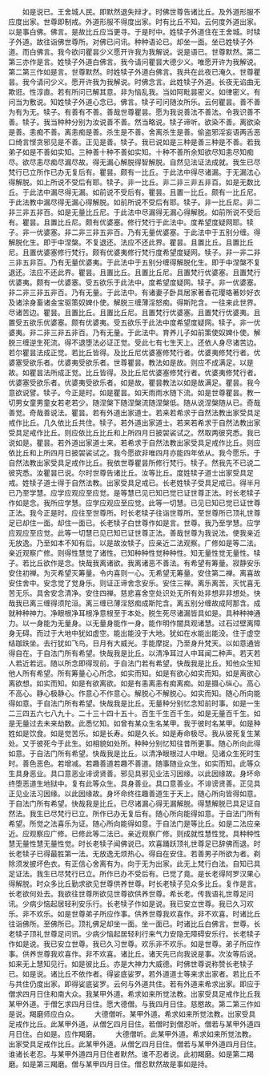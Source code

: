 <!-- { "loadSidebar": true } -->
　　如是说已。王舍城人民。即默然退失辩才。时佛世尊告诸比丘。及外道形服不应度出家。世尊即制戒。外道形服不得度出家。时有比丘不知。云何度外道出家。以是事白佛。佛言。是故比丘应当更寻。于是时中。姓犊子外道住在王舍城。时犊子外道。故往诣佛世尊所。对佛已问讯。种种语论已。却坐一面。坐已姓犊子外道。而白佛言。我今欲问瞿昙少义愿开许我为我解说。说是语已。世尊默然。第二第三亦作是言。姓犊子外道白佛言。我今请问瞿昙大德少义。唯愿开许为我解说。第二第三作如是言。世尊默然。时姓犊子外道白佛言。我共在此夜已淹久。世尊瞿昙。我今请问少义。愿开许我为我解说。时佛念言。此姓犊子外道。长夜无谄曲无欺诳。性淳直。若有所问已解其意。非为恼乱我。当如阿毗昙密义。如律密义。有问当为敷说。知姓犊子外道心念已。佛言。犊子可问随汝所乐。云何瞿昙。善不善为有为无。犊子。有善有不善。善哉世尊瞿昙。愿为我说善法不善法。令我识善不善。犊子。我当种种分别为汝说善不善。然当略说。犊子谛听。欲染不善。离欲染是善。恚痴不善。离恚痴是善。杀生是不善。舍离杀生是善。偷盗邪淫妄语两舌恶口绮言悭贪邪见是不善。正见是善。犊子。我已说如是三种是善三种是不善。若我弟子如是不善如实知。三种善十种不善如实知。十种不善所余知欲尽知恚尽知痴尽。欲尽恚尽痴尽漏尽故。得无漏心解脱得智解脱。自然见法证法成就。我生已尽梵行已立所作已办无复后有。瞿昙。颇有一比丘。于此法中得尽诸漏。于无漏法心得解脱。如上所说不受后有耶。犊子。非一比丘。非二非三非五非百。如是无数比丘。于此法中漏尽得无漏。如前说不受后有。瞿昙。且置一比丘。颇有一比丘尼。于此法教中漏尽得无漏心得解脱。如前所说不受后有耶。犊子。非一比丘尼。非二非三非五非百。如是无量比丘尼。于此法中尽漏得无漏心得解脱。如前所说不受后有。瞿昙。且置比丘尼。颇有优婆塞。修行梵行于此法中。度希望度疑网耶。犊子。非一优婆塞。非二非三非五非百。乃有无量优婆塞。于此法中于五别分缠。得解脱化生。即于中涅槃。不复退还。法应不还此界。瞿昙。且置比丘。且置比丘尼。且置优婆塞修行梵行。颇有优婆夷修行梵行度希望度疑网。犊子。非一非二非三非五非百。乃有无量优婆夷。于此法中于五别分缠得解脱化生。即于中涅槃不复退还。法应不还此界。瞿昙。且置比丘。且置比丘尼。且置梵行优婆塞。且置梵行优婆夷。颇有一优婆塞。受五欲乐于此法中。度希望度疑网。犊子。非一优婆塞。非二非三非五非百。乃有无量。于此法中。有诸妻子卧具居家著香花璎珞著妙好衣及诸涂身畜诸金宝驱策奴婢仆使。解脱三缠薄淫怒痴。得斯陀含。一往来此世界。尽诸苦边。瞿昙。且置比丘。且置比丘尼。且置梵行优婆塞。且置梵行优婆夷。且置受五欲乐优婆塞。颇有优婆夷。受五欲乐于此法中度希望度疑网。犊子。非一优婆夷。非二非三非五非百。乃有无量。于此法中。育养儿子如前策使奴婢仆使。解脱三缠逆生死流。得不退堕法必证正觉。受此七有七生天上。还依人身尽诸苦边。若尔瞿昙法成正觉。若比丘皆得。及比丘尼优婆塞修梵行者。优婆夷修梵行者。优婆塞受欲乐者。优婆夷受欲乐者。世尊瞿昙。教法如是故。则应不成满足。以是故。如瞿昙法所成正觉。比丘皆得。及比丘尼优婆塞修梵行者。优婆夷修梵行者。优婆塞受欲乐者。优婆夷受欲乐者。如是故。瞿昙教法以如是故满足。瞿昙。我今意欲说譬。犊子。今正是时。如是瞿昙。如天雨雨水随下流。如是世尊瞿昙。教一切男女童男童女若老若少。随涅槃下随涅槃流随涅槃低。随从说涅槃随从已。奇哉善觉。奇哉善说法。瞿昙。若有外道出家道士。若来若希求于自然法教出家受具足戒作比丘。几久依比丘共住。犊子。若外道出家道士。若来若希求于自然法教出家受具足戒作比丘。则应依比丘比丘和上所四月日披袈裟试之。然取两彼究悉。我已说如是。瞿昙。若外道出家道士来。若希求于自然法教出家受具足戒作比丘。则应依比丘和上所四月日披袈裟试之。我今愿欲非唯四月亦能四年依从。我今愿乐。于自然法教出家受具足戒作比丘。我依世尊瞿昙所修行梵行。犊子。然我先不已说二彼究悉。汝瞿昙已说。尔时世尊告诸比丘。汝等比丘。度姓犊子道士出家受具足戒。姓犊子道士得于自然法教。出家受具足戒已。长老姓犊子受具足戒已。得半月已乃至学慧。应学应观应至应觉。是等慧已见已知已觉已证世尊正法。时长老犊子作如是念。我所应学慧。应学应观应至应觉。此等一切慧。已见已知已觉已证世尊正法。我今正是时。应往至世尊所。时长老犊子往诣世尊所。至世尊所已顶礼世尊足已却住一面。却住一面已。长老犊子白世尊作如是言。世尊。我乃至学慧。应学应观应至应觉。此等一切慧已见已知已证世尊正法。善哉世尊为我说法。使我亲近无放逸。乃至如本不知有后。以是故汝犊子。应亲近二法观察。广修如是等二法。亲近观察广修。则得性慧觉了诸性。已知种种性觉种种性。知无量性觉无量性。犊子。若比丘欲作是念。快哉我离诸欲。我离诸恶不善法。有希望有筹量。寂静安乐安住初禅。为灭希望灭筹量。令内喜则一心。无希望无筹量。安住第二禅。离喜故安住舍中。安念觉了觉身乐。则证正谛舍念安乐。安住三禅。离乐离苦。灭忧喜无苦无乐。具舍安念清净。安住四禅。慈悲喜舍空处识处无所有处非想非非想处。快哉我已离三缠得须陀洹。离三缠已薄淫怒痴成斯陀含。离五别分缠故成阿那含。成就种种神力。净眼根净耳根净意根至于本处。脱生死尽诸漏皆具如是。具种种神通力。以一身能为无量身。以无量身能作一身。能作明作闇具观诸慧。过石过壁离障身无碍。而过于大地中犹如虚空。能出能没于大地。犹如在水能出能没。住于虚空结跏趺坐。去行犹如飞鸟。日月有大威光。手能摩捉。乃至身升梵天。以如意通皆得自在。于自法门所有希望。快哉我是比丘。以清净耳过人中耳闻二种声。若天若人若近若远。随以所念即得现前。于自法门若有希望。快哉我是比丘。知他众生知他人所有希望。所有筹量心心所念。如实而知。如是有欲心如实而知。如是离欲心离欲想。如实而知。如是有欲离欲。如是有恚离恚有痴离痴。如是摄心纵心。高心不高心。静心极静心。作意心不作意心。解脱心不解脱心。如实而知。随心所向能得如意。于自法门所有希望。快哉我是比丘。无量种分别忆念知前时事。如是一生二三四五六七八九十。二十三十四十五十。百生千生百千生。如是无量百千生。如是无量过去未来劫数。此悉忆知。如曾有某众生名某甲。我于彼时名某甲。如是种姓如是饮食。如是觉苦乐。如是长寿。如是久长。如是寿命极尽。我从彼死复生某处。又于彼死今于此生。如相貌如处所。种种分别忆知往昔所更事。随心所向此得如意。于自法门所有希望。快哉我是比丘。以清净眼根过人中眼。见诸众生死时生时。善色恶色。若增减。若趣善道若趣不善道。随事随业众生。如实而知。此等众生具身恶业。具口意恶业诽谤贤善。邪见具邪见业法习因缘。以此因缘故。身坏命终堕恶道生地狱中。复有此等众生。具身善业。具口意善业。不诽谤贤善。正见具正见业法习因缘。以此因缘故。身坏命终往趣善道生于天上。随心所向皆得如意。于自法门所有希望。快哉我是比丘。已尽诸漏心得无漏解脱。得慧解脱已具足证自然法。我生已尽梵行已立。所作已办无复后有。随心所向能得如意。于自法门所有希望。所觉之法喜乐为证。随心所向能得如意。于自法门是等比丘。如是二法应亲近。应观察应广修。已修此等二法已。亲近观察广修。则成就性慧性觉。具种种性慧无量性慧无量性觉。时长老犊子闻佛说已。欢喜踊跃顶礼世尊足已辞佛而退。时长老犊子已得最胜第一法。无放逸无烦热心。得自在安住。若善男子所欲为者。剃除须发披坏色衣。有正信心舍离有为。向于无为出家。此无上梵行白法。自知已具足证法。我生已尽梵行已立。所作已办不受后有。已觉了竟。是长老得阿罗汉果心得解脱。时众多比丘勤求欲见世尊供养世尊。时长老犊子见众多比丘。复作是言。长老欲何处去。我欲往世尊所欲见世尊欲供养世尊。希长老。传我语礼世尊足问讯。少病少恼起居轻利安乐行。长老犊子作如是说。我已安立世尊。我已久习欢乐。非不欢乐。如是世尊弟子所应作事。供养世尊我欢喜作。非不欢喜。时诸比丘往诣佛所。至佛所已。顶礼佛足却坐一面。坐一面已。时诸比丘白佛言。世尊。长老犊子顶礼世尊足问讯。少病少恼起居轻利行来气力安隐无障碍安乐行。长老犊子作如是说。我已安立世尊。我已久习世尊。欢乐非不欢乐。如是世尊。弟子所应作事。供养世尊我欢喜作。非不欢喜。诸比丘。诸天先已向我说是事。次汝等后说。如来无上慧知见行。如是彼比丘。亦是大神力大威德。时佛世尊说称赞长老犊子已。如是说。诸比丘不依作者。得娑底娑罗。若外道道士等来求出家者。若比丘不与共住仍度出家。即得娑底娑罗。云何与外道共住。若有外道来希求出家。即应于僧求四月日住和南大众。我某甲外道。希求如来所觉法教。出家受具足戒作比丘我某甲外道。于僧乞求四月日住。愿大德僧。与我四月日住。慈愍故。第二第三作如是说。羯磨师应白众。
　　大德僧听。某甲外道。希求如来所觉法教。出家受具足戒作比丘。此某甲外道。从僧乞四月日住。若僧时到僧忍听。僧若与某甲外道四月日住。白如是。应作羯磨。
　　大德僧听。此某甲外道。希求如来所觉法教。出家受具足戒作比丘。此某甲外道。从僧乞四月日住。僧若与某甲外道四月日住。谁诸长老忍。与某甲外道四月日住者默然。谁不忍者说。此初羯磨。如是第二羯磨。如是第三羯磨。僧与某甲四月日住。僧忍默然故是事如是持。
